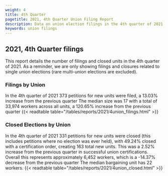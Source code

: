 ```yaml
---
weight: 4
title: 4th Quarter
pagetitle: 2021, 4th Quarter Union Filing Report
description: Data on union election filings in the 4th quarter of 2021
keywords: union filings
---
```


## 2021, 4th Quarter filings

This report details the number of filings and closed units in the 4th quarter of 2021. As a reminder, we are only showing filings and closures related to single union elections (rare multi-union elections are excluded).

### Filings by Union
In the 4th quarter of 2021 373 petitions for new units were filed, a 13.03% increase from the previous quarter The median size was 17 with a total of 33,974 workers across all units, a 120.65% increase from the previous quarter
{{< readtable table="/tables/reports/2021/4union_filings.html" >}}

### Closed Elections by Union
In the 4th quarter of 2021 331 petitions for new units were closed (this includes petitions where no election was ever held), with 49.24% closed with a certification order, creating 163 total new units. This was a 2.52% increase from the previous quarter in successful union certifications. Overall this represents approximately 6,452 workers, which is a -14.37% decrease from the previous quarter The median bargaining unit has 22 workers.
{{< readtable table="/tables/reports/2021/4union_closed.html" >}}
